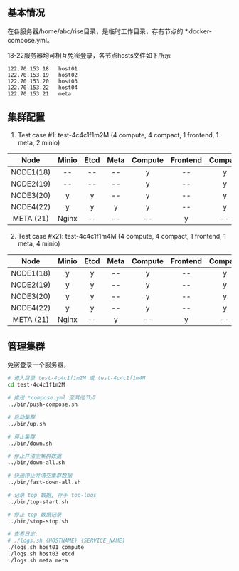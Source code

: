 ## 基本情况

在各服务器/home/abc/rise目录，是临时工作目录，存有节点的 *.docker-compose.yml。

18-22服务器均可相互免密登录，各节点hosts文件如下所示

```
122.70.153.18   host01
122.70.153.19   host02
122.70.153.20   host03
122.70.153.22   host04
122.70.153.21   meta
```

## 集群配置

1. Test case #1: test-4c4c1f1m2M (4 compute, 4 compact, 1 frontend, 1 meta, 2 minio)

|Node |Minio|Etcd |Meta |Compute|Frontend|Compact|Kafka
|:--: |:--: |:--:|:--:|:--:|:--:|:--:|:--:|
|NODE1(18)|--   |--  |--  |y   |-- |y |--|
|NODE2(19)|--   |--  |--  |y   |-- |y |--|
|NODE3(20)|y    |y   |--  |y   |-- |y |--|
|NODE4(22)|y    |y   |y   |y   |-- |y |--|
|META (21)|Nginx|--  |--  |--  |y  |--|y |

2. Test case #x21: test-4c4c1f1m4M (4 compute, 4 compact, 1 frontend, 1 meta, 4 minio)

|Node |Minio|Etcd |Meta |Compute|Frontend|Compact|Kafka
|:--: |:--: |:--:|:--:|:--:|:--:|:--:|:--:|
|NODE1(18)|y    |y   |--  |y   |-- |y |--|
|NODE2(19)|y    |y   |--  |y   |-- |y |--|
|NODE3(20)|y    |y   |--  |y   |-- |y |--|
|NODE4(22)|y    |y   |--  |y   |-- |y |--|
|META (21)|Nginx|--  |y   |--  |y  |--|y |


## 管理集群

免密登录一个服务器，

```bash
# 进入目录 test-4c4c1f1m2M 或 test-4c4c1f1m4M
cd test-4c4c1f1m2M

# 推送 *compose.yml 至其他节点
../bin/push-compose.sh

# 启动集群
../bin/up.sh

# 停止集群
../bin/down.sh

# 停止并清空集群数据
../bin/down-all.sh

# 快速停止并清空集群数据
../bin/fast-down-all.sh

# 记录 top 数据, 存于 top-logs
../bin/top-start.sh

# 停止 top 数据记录
../bin/stop-stop.sh

# 查看日志: 
# ./logs.sh {HOSTNAME} {SERVICE_NAME}
./logs.sh host01 compute
./logs.sh host03 etcd
./logs.sh meta meta
```
